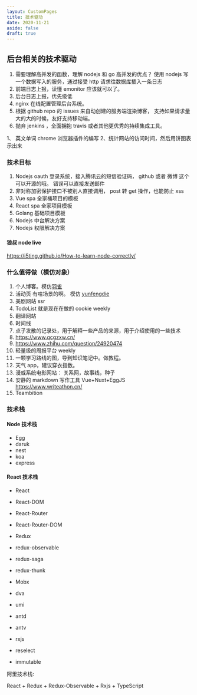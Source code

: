 ```yaml
---
layout: CustomPages
title: 技术驱动
date: 2020-11-21
aside: false
draft: true
---
```


## 后台相关的技术驱动

1. 需要理解高并发的函数，理解 nodejs 和 go 高并发的优点？ 使用 nodejs 写一个数据写入的服务，通过接受 http 请求往数据库插入一条日志
2. 前端日志上报，读懂 emonitor 应该就可以了。
3. 后台日志上报，优先级低
4. nginx 在线配置管理后台系统。
5. 根据 github repo 的 issues 来自动创建的服务端渲染博客， 支持如果请求量大的大的时候，友好支持移动端。
6. 抛弃 jenkins ，全面拥抱 travis 或者其他更优秀的持续集成工具。

1、 英文单词 chrome 浏览器插件的编写
2、统计网站的访问时间，然后用饼图表示出来

### 技术目标

1. Nodejs oauth 登录系统，接入腾讯云的短信验证码， github 或者 微博 这个可以开源的哦。 错误可以直接发送邮件
2. 非对称加密保护接口不被别人直接调用， post 转 get 操作，也能防止 xss
3. Vue spa 全家桶项目的模板
4. React spa 全家项目模板
5. Golang 基础项目模板
6. Nodejs 中台解决方案
7. Nodejs 权限解决方案

#### 狼叔 node live

https://i5ting.github.io/How-to-learn-node-correctly/

### 什么值得做（模仿对象）

1. 个人博客。模仿[羽雀](https://www.yuque.com/)
1. 活动页 有啥场景的啊。 模仿 [yunfengdie](yunfengdie.com)
1. 美剧网站 ssr
1. TodoList 就是现在在做的 cookie weekly
1. 翻译网站
1. 时间线
1. 点子发散的记录处，用于解释一些产品的来源，用于介绍使用的一些技术
1. https://www.qcgzxw.cn/
1. https://www.zhihu.com/question/24920474
1. 轻量级的周报平台 weekly
1. 一颗学习路线的图，导到知识笔记中。做教程。
1. 天气 app，建议穿衣指数。
1. 漫威系统电影网站： 关系网，故事线，种子
1. 安静的 markdown 写作工具 Vue+Nuxt+EggJS https://www.writeathon.cn/
1. Teambition

### 技术栈

#### Node 技术栈

- Egg
- daruk
- nest
- koa
- express

#### React 技术栈

- React
- React-DOM
- React-Router
- React-Router-DOM

- Redux
- redux-observable
- redux-saga
- redux-thunk
- Mobx

- dva
- umi

- antd
- antv

- rxjs
- reselect
- immutable

阿里技术栈:

React + Redux + Redux-Observable + Rxjs + TypeScript
